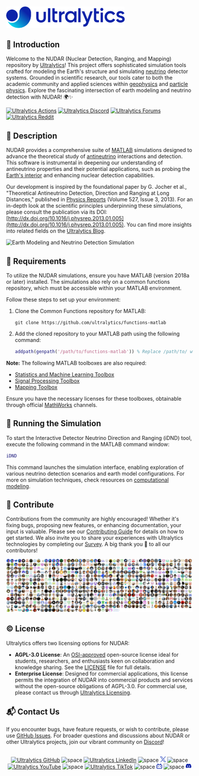 <a href="https://www.ultralytics.com/"><img src="https://raw.githubusercontent.com/ultralytics/assets/main/logo/Ultralytics_Logotype_Original.svg" width="320" alt="Ultralytics logo"></a>

## 🌟 Introduction

Welcome to the NUDAR (Nuclear Detection, Ranging, and Mapping) repository by [Ultralytics](https://www.ultralytics.com/)! This project offers sophisticated simulation tools crafted for modeling the Earth's structure and simulating [neutrino](https://en.wikipedia.org/wiki/Neutrino) detector systems. Grounded in scientific research, our tools cater to both the academic community and applied sciences within [geophysics](https://en.wikipedia.org/wiki/Geophysics) and [particle physics](https://home.cern/science/physics/particle-physics). Explore the fascinating intersection of earth modeling and neutrino detection with NUDAR! 🌍✨

[![Ultralytics Actions](https://github.com/ultralytics/nudar/actions/workflows/format.yml/badge.svg)](https://github.com/ultralytics/nudar/actions/workflows/format.yml)
[![Ultralytics Discord](https://img.shields.io/discord/1089800235347353640?logo=discord&logoColor=white&label=Discord&color=blue)](https://discord.com/invite/ultralytics)
[![Ultralytics Forums](https://img.shields.io/discourse/users?server=https%3A%2F%2Fcommunity.ultralytics.com&logo=discourse&label=Forums&color=blue)](https://community.ultralytics.com/)
[![Ultralytics Reddit](https://img.shields.io/reddit/subreddit-subscribers/ultralytics?style=flat&logo=reddit&logoColor=white&label=Reddit&color=blue)](https://reddit.com/r/ultralytics)

## 📜 Description

NUDAR provides a comprehensive suite of [MATLAB](https://www.mathworks.com/products/matlab.html) simulations designed to advance the theoretical study of [antineutrino](https://en.wikipedia.org/wiki/Antineutrino) interactions and detection. This software is instrumental in deepening our understanding of antineutrino properties and their potential applications, such as probing the [Earth's interior](https://education.nationalgeographic.org/resource/encyclopedia/earths-interior/) and enhancing nuclear detection capabilities.

Our development is inspired by the foundational paper by G. Jocher et al., "Theoretical Antineutrino Detection, Direction and Ranging at Long Distances," published in [Physics Reports](https://www.sciencedirect.com/journal/physics-reports) (Volume 527, Issue 3, 2013). For an in-depth look at the scientific principles underpinning these simulations, please consult the publication via its DOI: [http://dx.doi.org/10.1016/j.physrep.2013.01.005](http://dx.doi.org/10.1016/j.physrep.2013.01.005). You can find more insights into related fields on the [Ultralytics Blog](https://www.ultralytics.com/blog).

![Earth Modeling and Neutrino Detection Simulation](https://github.com/ultralytics/agm2015/blob/main/AGM2015small.jpg)

## 🧰 Requirements

To utilize the NUDAR simulations, ensure you have MATLAB (version 2018a or later) installed. The simulations also rely on a common functions repository, which must be accessible within your MATLAB environment.

Follow these steps to set up your environment:

1.  Clone the Common Functions repository for MATLAB:
    ```shell
    git clone https://github.com/ultralytics/functions-matlab
    ```
2.  Add the cloned repository to your MATLAB path using the following command:
    ```matlab
    addpath(genpath('/path/to/functions-matlab')) % Replace /path/to/ with the actual path
    ```

**Note:** The following MATLAB toolboxes are also required:

- [Statistics and Machine Learning Toolbox](https://www.mathworks.com/products/statistics.html)
- [Signal Processing Toolbox](https://www.mathworks.com/products/signal.html)
- [Mapping Toolbox](https://www.mathworks.com/products/mapping.html)

Ensure you have the necessary licenses for these toolboxes, obtainable through official [MathWorks](https://www.mathworks.com/) channels.

## 🚀 Running the Simulation

To start the Interactive Detector Neutrino Direction and Ranging (iDND) tool, execute the following command in the MATLAB command window:

```matlab
iDND
```

This command launches the simulation interface, enabling exploration of various neutrino detection scenarios and earth model configurations. For more on simulation techniques, check resources on [computational modeling](https://en.wikipedia.org/wiki/Computational_model).

## 🤝 Contribute

Contributions from the community are highly encouraged! Whether it's fixing bugs, proposing new features, or enhancing documentation, your input is valuable. Please see our [Contributing Guide](https://docs.ultralytics.com/help/contributing/) for details on how to get started. We also invite you to share your experiences with Ultralytics technologies by completing our [Survey](https://www.ultralytics.com/survey?utm_source=github&utm_medium=social&utm_campaign=Survey). A big thank you 🙏 to all our contributors!

[![Ultralytics open-source contributors](https://raw.githubusercontent.com/ultralytics/assets/main/im/image-contributors.png)](https://github.com/ultralytics/nudar/graphs/contributors)

## ©️ License

Ultralytics offers two licensing options for NUDAR:

- **AGPL-3.0 License**: An [OSI-approved](https://opensource.org/license/agpl-3.0/) open-source license ideal for students, researchers, and enthusiasts keen on collaboration and knowledge sharing. See the [LICENSE](https://github.com/ultralytics/nudar/blob/main/LICENSE) file for full details.
- **Enterprise License**: Designed for commercial applications, this license permits the integration of NUDAR into commercial products and services without the open-source obligations of AGPL-3.0. For commercial use, please contact us through [Ultralytics Licensing](https://www.ultralytics.com/license).

## 📬 Contact Us

If you encounter bugs, have feature requests, or wish to contribute, please use [GitHub Issues](https://github.com/ultralytics/nudar/issues). For broader questions and discussions about NUDAR or other Ultralytics projects, join our vibrant community on [Discord](https://discord.com/invite/ultralytics)!

<br>
<div align="center">
  <a href="https://github.com/ultralytics"><img src="https://github.com/ultralytics/assets/raw/main/social/logo-social-github.png" width="3%" alt="Ultralytics GitHub"></a>
  <img src="https://github.com/ultralytics/assets/raw/main/social/logo-transparent.png" width="3%" alt="space">
  <a href="https://www.linkedin.com/company/ultralytics/"><img src="https://github.com/ultralytics/assets/raw/main/social/logo-social-linkedin.png" width="3%" alt="Ultralytics LinkedIn"></a>
  <img src="https://github.com/ultralytics/assets/raw/main/social/logo-transparent.png" width="3%" alt="space">
  <a href="https://twitter.com/ultralytics"><img src="https://github.com/ultralytics/assets/raw/main/social/logo-social-twitter.png" width="3%" alt="Ultralytics Twitter"></a>
  <img src="https://github.com/ultralytics/assets/raw/main/social/logo-transparent.png" width="3%" alt="space">
  <a href="https://youtube.com/ultralytics"><img src="https://github.com/ultralytics/assets/raw/main/social/logo-social-youtube.png" width="3%" alt="Ultralytics YouTube"></a>
  <img src="https://github.com/ultralytics/assets/raw/main/social/logo-transparent.png" width="3%" alt="space">
  <a href="https://www.tiktok.com/@ultralytics"><img src="https://github.com/ultralytics/assets/raw/main/social/logo-social-tiktok.png" width="3%" alt="Ultralytics TikTok"></a>
  <img src="https://github.com/ultralytics/assets/raw/main/social/logo-transparent.png" width="3%" alt="space">
  <a href="https://ultralytics.com/bilibili"><img src="https://github.com/ultralytics/assets/raw/main/social/logo-social-bilibili.png" width="3%" alt="Ultralytics BiliBili"></a>
  <img src="https://github.com/ultralytics/assets/raw/main/social/logo-transparent.png" width="3%" alt="space">
  <a href="https://discord.com/invite/ultralytics"><img src="https://github.com/ultralytics/assets/raw/main/social/logo-social-discord.png" width="3%" alt="Ultralytics Discord"></a>
</div>

